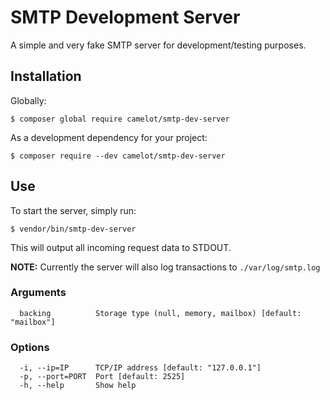 SMTP Development Server
=======================

A simple and very fake SMTP server for development/testing purposes.

Installation
------------

Globally:

```console
$ composer global require camelot/smtp-dev-server
```

As a development dependency for your project:

```console
$ composer require --dev camelot/smtp-dev-server
```

Use
---

To start the server, simply run:

```console
$ vendor/bin/smtp-dev-server
```

This will output all incoming request data to STDOUT.

**NOTE:** Currently the server will also log transactions to `./var/log/smtp.log`

### Arguments

```
  backing          Storage type (null, memory, mailbox) [default: "mailbox"]
```

### Options

```
  -i, --ip=IP      TCP/IP address [default: "127.0.0.1"]
  -p, --port=PORT  Port [default: 2525]
  -h, --help       Show help
```
